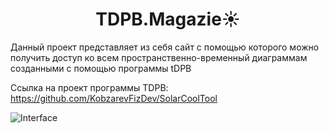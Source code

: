 <h1 align="center">TDPB.Magazie☀️ </h1>

Данный проект представляет из себя сайт с помощью которого можно получить доступ ко всем пространственно-временный диаграммам созданными с помощью программы tDPB

Ссылка на проект программы TDPB: https://github.com/KobzarevFizDev/SolarCoolTool

![Interface](https://github.com/KobzarevFizDev/TDPB.Magazie/raw/main/TDPBmagazie.png)
